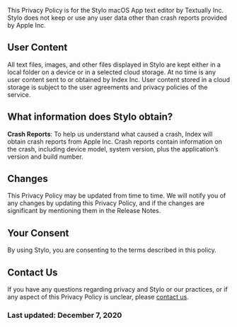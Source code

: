 
This Privacy Policy is for the Stylo macOS App text editor by Textually Inc. Stylo does not keep or use any user data other than crash reports provided by Apple Inc.</p>
        
## User Content

All text files, images, and other files displayed in Stylo are kept either in a local folder on a device or in a selected cloud storage. At no time is any user content sent to or obtained by Index Inc. User content stored in a cloud storage is subject to the user agreements and privacy policies of the service.
        
## What information does Stylo obtain?
        
 **Crash Reports**:
To help us understand what caused a crash, Index will obtain crash reports from Apple Inc. Crash reports contain information on the crash, including device model, system version, plus the application’s version and build number.

## Changes
        
This Privacy Policy may be updated from time to time. We will notify you of any changes by updating this Privacy Policy, and if the changes are significant by mentioning them in the Release Notes.

## Your Consent

By using Stylo, you are consenting to the terms described in this policy.

## Contact Us

If you have any questions regarding privacy and Stylo or our practices, or if any aspect of this Privacy Policy is unclear, please [contact us](../contact). 

### Last updated: December 7, 2020